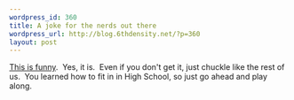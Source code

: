 ```yaml
--- 
wordpress_id: 360
title: A joke for the nerds out there
wordpress_url: http://blog.6thdensity.net/?p=360
layout: post
---
```

<a href="http://www.thedailywtf.com/forums/56201/ShowPost.aspx">This is funny</a>.  Yes, it is.  Even if you don't get it, just chuckle like the rest of us.  You learned how to fit in in High School, so just go ahead and play along.
